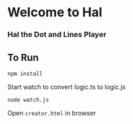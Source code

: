 # Welcome to Hal

### Hal the Dot and Lines Player

## To Run

`npm install`

Start watch to convert logic.ts to logic.js

`node watch.js`

Open `creator.html` in browser
